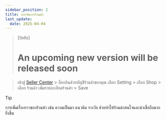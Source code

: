 ```yaml
---
sidebar_position: 2
title: การจัดการร้านค้า
last_update:
  date: 2025-04-04
---
```



> [!info]
> # An upcoming new version will be released soon


> เข้าสู่ [Seller Center]( https://seller.cafn.co) > ล็อกอินด้วยบัญชีร้านค้าของคุณ 
> เลือก Setting > เลือก Shop > เลือก ร้านค้า
> เพิ่มรายละเอียดร้านค้า > Save


> [!tip]
> การเพิ่มเรื่องราวของร้านค้า เช่น ความเป็นมา แนวคิด รางวัล ช่วยทำให้ร้านน่าสนใจและน่าเชื่อถือมากยิ่งขึ้น
